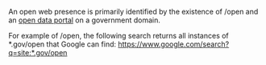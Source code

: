 An open web presence is primarily identified by the existence of /open and an [open data portal](portal.md) on a government domain.

For example of /open, the following search returns all instances of \*.gov/open that Google can find:
https://www.google.com/search?q=site:*.gov/open